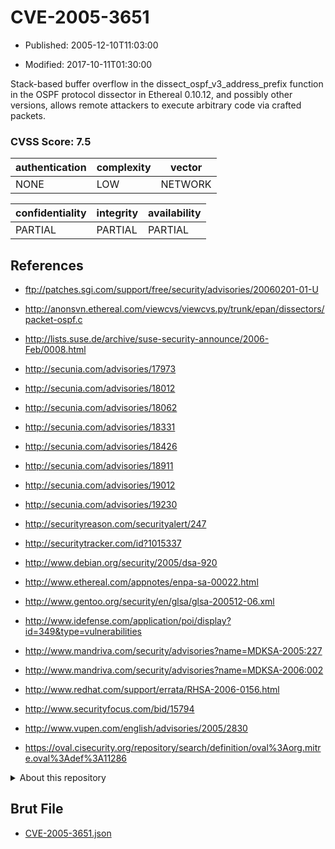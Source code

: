 # CVE-2005-3651

- Published: 2005-12-10T11:03:00

- Modified: 2017-10-11T01:30:00

Stack-based buffer overflow in the dissect_ospf_v3_address_prefix function in the OSPF protocol dissector in Ethereal 0.10.12, and possibly other versions, allows remote attackers to execute arbitrary code via crafted packets.

### CVSS Score: **7.5**

| authentication | complexity | vector |
| --- | --- | --- |
| NONE | LOW | NETWORK |

| confidentiality | integrity | availability |
| --- | --- | --- |
| PARTIAL | PARTIAL | PARTIAL |

## References

* ftp://patches.sgi.com/support/free/security/advisories/20060201-01-U

* http://anonsvn.ethereal.com/viewcvs/viewcvs.py/trunk/epan/dissectors/packet-ospf.c

* http://lists.suse.de/archive/suse-security-announce/2006-Feb/0008.html

* http://secunia.com/advisories/17973

* http://secunia.com/advisories/18012

* http://secunia.com/advisories/18062

* http://secunia.com/advisories/18331

* http://secunia.com/advisories/18426

* http://secunia.com/advisories/18911

* http://secunia.com/advisories/19012

* http://secunia.com/advisories/19230

* http://securityreason.com/securityalert/247

* http://securitytracker.com/id?1015337

* http://www.debian.org/security/2005/dsa-920

* http://www.ethereal.com/appnotes/enpa-sa-00022.html

* http://www.gentoo.org/security/en/glsa/glsa-200512-06.xml

* http://www.idefense.com/application/poi/display?id=349&type=vulnerabilities

* http://www.mandriva.com/security/advisories?name=MDKSA-2005:227

* http://www.mandriva.com/security/advisories?name=MDKSA-2006:002

* http://www.redhat.com/support/errata/RHSA-2006-0156.html

* http://www.securityfocus.com/bid/15794

* http://www.vupen.com/english/advisories/2005/2830

* https://oval.cisecurity.org/repository/search/definition/oval%3Aorg.mitre.oval%3Adef%3A11286

<details>
<summary>About this repository</summary> 

  This repository is part of the project [Live Hack CVE](https://github.com/Live-Hack-CVE). Main website can be found [www.live-hack.org](https://www.live-hack.org) 
  
  Made by [Sn0wAlice](https://github.com/Sn0wAlice) for the people that care about security and need to have a feed of the latest CVEs. Hope you enjoy it, don't forget to star the repo and follow me on [Twitter](https://twitter.com/Sn0wAlice) and [Github](https://github.com/Sn0wAlice). And that is my [personnal website](https://www.alice-snow.me/)

  - [Home Page](https://github.com/Live-Hack-CVE)
  - [Framework](https://github.com/Live-Hack-CVE/cve-framework)
  - [CVE database](https://github.com/Live-Hack-CVE/full_database)
  - [Changelog](https://github.com/Live-Hack-CVE/Changelog)
</details>

## Brut File

* [CVE-2005-3651.json](https://raw.githubusercontent.com/Live-Hack-CVE/full_database/main/cves/2005/CVE-2005-3651.json)

